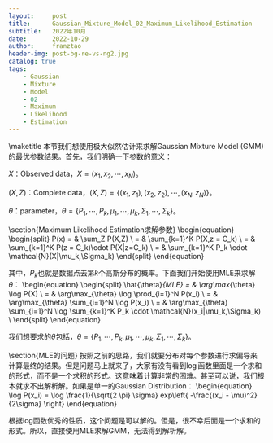 ```yaml
---
layout:     post
title:      Gaussian_Mixture_Model_02_Maximum_Likelihood_Estimation
subtitle:   2022年10月
date:       2022-10-29
author:     franztao
header-img: post-bg-re-vs-ng2.jpg
catalog: true
tags:
    - Gaussian
    - Mixture
    - Model
    - 02
    - Maximum
    - Likelihood
    - Estimation
---
```

            

\maketitle
本节我们想使用极大似然估计来求解Gaussian Mixture Model (GMM)的最优参数结果。首先，我们明确一下参数的意义：

$X$：Observed data，$X = (x_1, x_2, \cdots, x_N)$。

$(X,Z)$：Complete data，$(X,Z) = \{ (x_1,z_1),(x_2,z_2),\cdots,(x_N,z_N) \}$。

$\theta$：parameter，$\theta=\{ P_1, \cdots, P_k, \mu_1, \cdots, \mu_k,\Sigma_1,\cdots,\Sigma_k \}$。

\section{Maximum Likelihood Estimation求解参数}
\begin{equation}
    \begin{split}
        P(x) 
        = & \sum_Z P(X,Z) \\
        = & \sum_{k=1}^K P(X,z = C_k) \\
        = & \sum_{k=1}^K P(z = C_k)\cdot P(X|z=C_k) \\
        = & \sum_{k=1}^K P_k \cdot \mathcal{N}(X|\mu_k,\Sigma_k)
    \end{split}
\end{equation}

其中，$P_k$也就是数据点去第$k$个高斯分布的概率。下面我们开始使用MLE来求解$\theta$：
\begin{equation}
    \begin{split}
        \hat{\theta}_{MLE} 
        = & \arg\max_{\theta} \log P(X) \\
        = & \arg\max_{\theta} \log \prod_{i=1}^N P(x_i) \\
        = & \arg\max_{\theta}  \sum_{i=1}^N  \log P(x_i) \\
        = & \arg\max_{\theta}  \sum_{i=1}^N  \log \sum_{k=1}^K P_k \cdot \mathcal{N}(x_i|\mu_k,\Sigma_k) \\
    \end{split}
\end{equation}

我们想要求的$\theta$包括，$\theta=\{ P_1, \cdots, P_k, \mu_1, \cdots, \mu_k,\Sigma_1,\cdots,\Sigma_k \}$。

\section{MLE的问题}
按照之前的思路，我们就要分布对每个参数进行求偏导来计算最终的结果。但是问题马上就来了，大家有没有看到$\log$函数里面是一个求和的形式，而不是一个求积的形式。这意味着计算非常的困难。甚至可以说，我们根本就求不出解析解。如果是单一的Gaussian Distribution：
\begin{equation}
    \log P(x_i) = \log \frac{1}{\sqrt{2 \pi} \sigma} exp\left\{ -\frac{(x_i - \mu)^2}{2\sigma} \right\}
\end{equation}

根据log函数优秀的性质，这个问题是可以解的。但是，很不幸后面是一个求和的形式。所以，直接使用MLE求解GMM，无法得到解析解。

